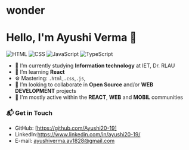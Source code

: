 # wonder

# Hello, I'm Ayushi Verma 👋

![HTML](https://img.shields.io/badge/HTML-Expert-orange)
![CSS](https://img.shields.io/badge/CSS-Expert-blue)
![JavaScript](https://img.shields.io/badge/JavaScript-Intermediat-yellow)
![TypeScript](https://img.shields.io/badge/React-Intermediate-lightgrey)


- 🔭 I’m currently studying **Information technology** at IET, Dr. RLAU
- 🌱 I’m learning **React** 
- ⚙️ Mastering: `.html`,`.css`,`.js`,
- 👯 I’m looking to collaborate in **Open Source** and/or **WEB DEVELOPMENT** projects
- 💬 I'm mostly active within the **REACT**, **WEB** and **MOBIL** communities

### 📬 Get in Touch


- GitHub: [https://github.com/Ayushi20-19]
- LinkedIn:https://www.linkedin.com/in/ayushi20-19/
- E-mail: ayushiverma.av1828@gmail.com


